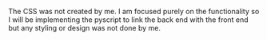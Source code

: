 The CSS was not created by me. I am focused purely on the functionality so I will be implementing the pyscript to link the back end with the front end 
but any styling or design was not done by me.
